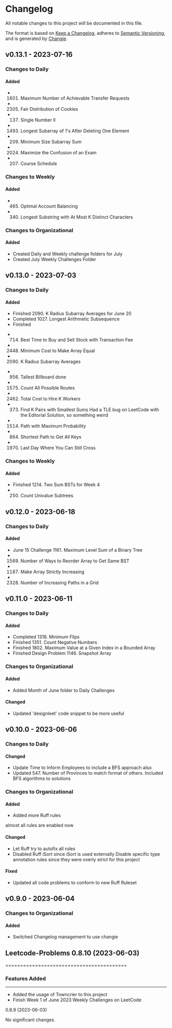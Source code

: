 # Changelog

All notable changes to this project will be documented in this file.

The format is based on [Keep a Changelog](https://keepachangelog.com/en/1.0.0/),
adheres to [Semantic Versioning](https://semver.org/spec/v2.0.0.html),
and is generated by [Changie](https://github.com/miniscruff/changie).

## v0.13.1 - 2023-07-16

### Changes to Daily

#### Added

* 1601. Maximum Number of Achievable Transfer Requests
* 2305. Fair Distribution of Cookies
* 137. Single Number II
* 1493. Longest Subarray of 1's After Deleting One Element
* 209. Minimum Size Subarray Sum
* 2024. Maximize the Confusion of an Exam
* 207. Course Schedule
### Changes to Weekly

#### Added

* 465. Optimal Account Balancing
* 340. Longest Substring with At Most K Distinct Characters
### Changes to Organizational

#### Added

* Created Daily and Weekly challenge folders for July
* Created July Weekly Challenges Folder

## v0.13.0 - 2023-07-03

### Changes to Daily

#### Added

* Finished 2090. K Radius Subarray Averages for June 20
* Completed 1027. Longest Arithmetic Subsequence
* Finished
 - 714. Best Time to Buy and Sell Stock with Transaction Fee
 - 2448. Minimum Cost to Make Array Equal
 - 2090. K Radius Subarray Averages

* 956. Tallest Billboard done
* 1575. Count All Possible Routes
* 2462. Total Cost to Hire K Workers
* 373. Find K Pairs with Smallest Sums
Had a TLE bug on LeetCode with the Editorial Solution, so something weird
* 1514. Path with Maximum Probability
* 864. Shortest Path to Get All Keys
* 1970. Last Day Where You Can Still Cross
### Changes to Weekly

#### Added

* Finished 1214. Two Sum BSTs for Week 4
* 250. Count Univalue Subtrees

## v0.12.0 - 2023-06-18

### Changes to Daily

#### Added

* June 15 Challenge 1161. Maximum Level Sum of a Binary Tree
* 1569. Number of Ways to Reorder Array to Get Same BST
* 1187. Make Array Strictly Increasing
* 2328. Number of Increasing Paths in a Grid

## v0.11.0 - 2023-06-11

### Changes to Daily

#### Added

* Completed 1318. Minimum Flips
* Finished 1351. Count Negative Numbers
* Finished 1802. Maximum Value at a Given Index in a Bounded Array
* Finished Design Problem 1146. Snapshot Array
### Changes to Organizational

#### Added

* Added Month of June folder to Daily Challenges
#### Changed

* Updated 'designleet' code snippet to be more useful

## v0.10.0 - 2023-06-06

### Changes to Daily

#### Changed

* Update Time to Inform Employees to include a BFS approach also
* Updated 547. Number of Provinces to match format of others. Included BFS algorithms to solutions
### Changes to Organizational

#### Added

* Added more Ruff rules

almost all rules are enabled now
#### Changed

* Let Ruff try to autofix all rules
* Disabled Ruff iSort since iSort is used externally
Disable specific type annotation rules since they were overly strict for this project

#### Fixed

* Updated all code problems to conform to new Ruff Ruleset

## v0.9.0 - 2023-06-04

### Changes to Organizational

#### Added

* Switched Changelog management to use changie

## Leetcode-Problems 0.8.10 (2023-06-03)

=========================================

### Features Added

-------------------

- Added the usage of Towncrier to this project
- Finish Week 1 of June 2023 Weekly Challenges on LeetCode

0.8.9 (2023-06-03)

No significant changes.
